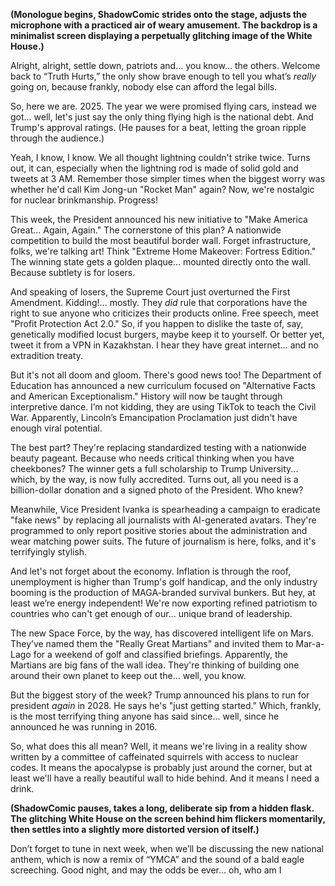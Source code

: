 **(Monologue begins, ShadowComic strides onto the stage, adjusts the microphone with a practiced air of weary amusement. The backdrop is a minimalist screen displaying a perpetually glitching image of the White House.)**

Alright, alright, settle down, patriots and… you know… the others. Welcome back to “Truth Hurts,” the only show brave enough to tell you what’s *really* going on, because frankly, nobody else can afford the legal bills.

So, here we are. 2025. The year we were promised flying cars, instead we got… well, let's just say the only thing flying high is the national debt. And Trump's approval ratings. (He pauses for a beat, letting the groan ripple through the audience.)

Yeah, I know, I know. We all thought lightning couldn't strike twice. Turns out, it can, especially when the lightning rod is made of solid gold and tweets at 3 AM. Remember those simpler times when the biggest worry was whether he'd call Kim Jong-un "Rocket Man" again? Now, we're nostalgic for nuclear brinkmanship. Progress!

This week, the President announced his new initiative to "Make America Great... Again, Again." The cornerstone of this plan? A nationwide competition to build the most beautiful border wall. Forget infrastructure, folks, we're talking art! Think "Extreme Home Makeover: Fortress Edition." The winning state gets a golden plaque... mounted directly onto the wall. Because subtlety is for losers.

And speaking of losers, the Supreme Court just overturned the First Amendment. Kidding!… mostly. They *did* rule that corporations have the right to sue anyone who criticizes their products online. Free speech, meet "Profit Protection Act 2.0." So, if you happen to dislike the taste of, say, genetically modified locust burgers, maybe keep it to yourself. Or better yet, tweet it from a VPN in Kazakhstan. I hear they have great internet… and no extradition treaty.

But it's not all doom and gloom. There's good news too! The Department of Education has announced a new curriculum focused on "Alternative Facts and American Exceptionalism." History will now be taught through interpretive dance. I’m not kidding, they are using TikTok to teach the Civil War. Apparently, Lincoln’s Emancipation Proclamation just didn't have enough viral potential.

The best part? They're replacing standardized testing with a nationwide beauty pageant. Because who needs critical thinking when you have cheekbones? The winner gets a full scholarship to Trump University... which, by the way, is now fully accredited. Turns out, all you need is a billion-dollar donation and a signed photo of the President. Who knew?

Meanwhile, Vice President Ivanka is spearheading a campaign to eradicate "fake news" by replacing all journalists with AI-generated avatars. They're programmed to only report positive stories about the administration and wear matching power suits. The future of journalism is here, folks, and it's terrifyingly stylish.

And let's not forget about the economy. Inflation is through the roof, unemployment is higher than Trump's golf handicap, and the only industry booming is the production of MAGA-branded survival bunkers. But hey, at least we’re energy independent! We're now exporting refined patriotism to countries who can't get enough of our… unique brand of leadership.

The new Space Force, by the way, has discovered intelligent life on Mars. They’ve named them the "Really Great Martians" and invited them to Mar-a-Lago for a weekend of golf and classified briefings. Apparently, the Martians are big fans of the wall idea. They're thinking of building one around their own planet to keep out the… well, you know.

But the biggest story of the week? Trump announced his plans to run for president *again* in 2028. He says he's "just getting started." Which, frankly, is the most terrifying thing anyone has said since… well, since he announced he was running in 2016.

So, what does this all mean? Well, it means we're living in a reality show written by a committee of caffeinated squirrels with access to nuclear codes. It means the apocalypse is probably just around the corner, but at least we'll have a really beautiful wall to hide behind. And it means I need a drink.

**(ShadowComic pauses, takes a long, deliberate sip from a hidden flask. The glitching White House on the screen behind him flickers momentarily, then settles into a slightly more distorted version of itself.)**

Don’t forget to tune in next week, when we’ll be discussing the new national anthem, which is now a remix of “YMCA” and the sound of a bald eagle screeching. Good night, and may the odds be ever… oh, who am I
